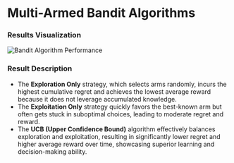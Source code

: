 # Multi-Armed Bandit Algorithms

### Results Visualization

![Bandit Algorithm Performance](.Assignment2\Assignement\mab_comparison.png)

### Result Description

- The **Exploration Only** strategy, which selects arms randomly, incurs the highest cumulative regret and achieves the lowest average reward because it does not leverage accumulated knowledge.
- The **Exploitation Only** strategy quickly favors the best-known arm but often gets stuck in suboptimal choices, leading to moderate regret and reward.
- The **UCB (Upper Confidence Bound)** algorithm effectively balances exploration and exploitation, resulting in significantly lower regret and higher average reward over time, showcasing superior learning and decision-making ability.
